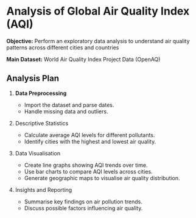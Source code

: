 # Analysis of Global Air Quality Index (AQI)

**Objective:** Perform an exploratory data analysis to understand air quality patterns across different cities and countries

**Main Dataset:** World Air Quality Index Project Data (OpenAQ)

## Analysis Plan
1. **Data Preprocessing**
   - Import the dataset and parse dates.
   - Handle missing data and outliers.

2. Descriptive Statistics
   - Calculate average AQI levels for different pollutants.
   - Identify cities with the highest and lowest air quality.

3. Data Visualisation
   - Create line graphs showing AQI trends over time.
   - Use bar charts to compare AQI levels across cities.
   - Generate geographic maps to visualise air quality distribution.
4. Insights and Reporting
   - Summarise key findings on air pollution trends.
   - Discuss possible factors influencing air quality.

